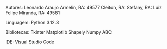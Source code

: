 Autores:
Leonardo Araujo Armelin, RA: 49577
Cleiton, RA:
Stefany, RA:
Luiz Felipe Miranda, RA: 49581

Línguagem:
Python 3.12.3

Bibliotecas:
Tkinter
Matplotlib
Shapely
Numpy
ABC

IDE:
Visual Studio Code
